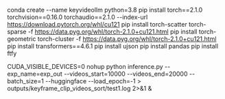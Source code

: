 conda create --name keyvideollm python=3.8
pip install torch==2.1.0 torchvision==0.16.0 torchaudio==2.1.0 --index-url https://download.pytorch.org/whl/cu121
pip install torch-scatter torch-sparse -f https://data.pyg.org/whl/torch-2.1.0+cu121.html
pip install torch-geometric torch-cluster -f https://data.pyg.org/whl/torch-2.1.0+cu121.html
pip install transformers==4.6.1
pip install ujson
pip install pandas
pip install ftfy


CUDA_VISIBLE_DEVICES=0 nohup python inference.py --exp_name=exp_out  --videos_start=10000 --videos_end=20000 --batch_size=1 --huggingface --load_epoch=-1 > outputs/keyframe_clip_videos_sort/test1.log 2>&1 &
